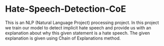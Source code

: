 # Hate-Speech-Detection-CoE

This is an NLP (Natural Language Project) processing project. In this project we train our model to detect implicit hate speech and provide us with an explanation about why this given statement is a hate speech. The given explanation is given using Chain of Explanations method.
